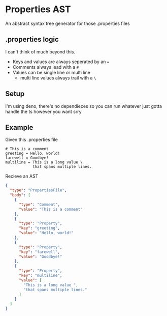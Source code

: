 # Properties AST

An abstract syntax tree generator for those .properties files 

## .properties logic

I can't think of much beyond this.

- Keys and values are always seperated by an `=` 
- Comments always lead with a `#`
- Values can be single line or multi line
    - multi line values always trail with a `\`

## Setup

I'm using deno, there's no dependieces so you can run whatever just gotta handle the ts however you want srry

## Example

Given this .properties file

```properties
# This is a comment
greeting = Hello, world!
farewell = Goodbye!
multiline = This is a long value \
            that spans multiple lines.
```

Recieve an AST 

```json
{
  "type": "PropertiesFile",
  "body": [
    {
      "type": "Comment",
      "value": "This is a comment"
    },
    {
      "type": "Property",
      "key": "greeting",
      "value": "Hello, world!"
    },
    {
      "type": "Property",
      "key": "farewell",
      "value": "Goodbye!"
    },
    {
      "type": "Property",
      "key": "multiline",
      "value": [
        "This is a long value ",
        "that spans multiple lines."
      ]
    }
  ]
}
```
